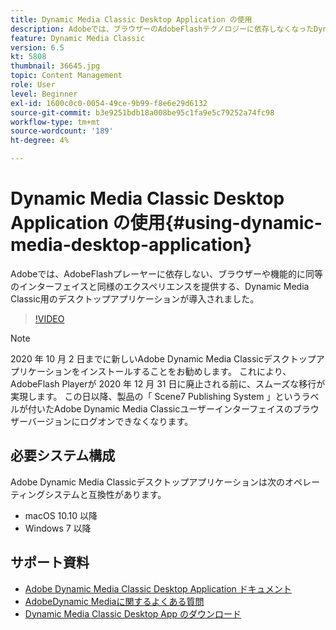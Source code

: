 ```yaml
---
title: Dynamic Media Classic Desktop Application の使用
description: Adobeでは、ブラウザーのAdobeFlashテクノロジーに依存しなくなったDynamic Media Classicユーザー向けのデスクトップアプリケーションが導入されました。
feature: Dynamic Media Classic
version: 6.5
kt: 5808
thumbnail: 36645.jpg
topic: Content Management
role: User
level: Beginner
exl-id: 1600c0c0-0054-49ce-9b99-f8e6e29d6132
source-git-commit: b3e9251bdb18a008be95c1fa9e5c79252a74fc98
workflow-type: tm+mt
source-wordcount: '189'
ht-degree: 4%

---
```


# Dynamic Media Classic Desktop Application の使用{#using-dynamic-media-desktop-application}

Adobeでは、AdobeFlashプレーヤーに依存しない、ブラウザーや機能的に同等のインターフェイスと同様のエクスペリエンスを提供する、Dynamic Media Classic用のデスクトップアプリケーションが導入されました。

>[!VIDEO](https://video.tv.adobe.com/v/36645?quality=12&learn=on)

>[!NOTE]
>
> 2020 年 10 月 2 日までに新しいAdobe Dynamic Media Classicデスクトップアプリケーションをインストールすることをお勧めします。 これにより、AdobeFlash Playerが 2020 年 12 月 31 日に廃止される前に、スムーズな移行が実現します。 この日以降、製品の「 Scene7 Publishing System 」というラベルが付いたAdobe Dynamic Media Classicユーザーインターフェイスのブラウザーバージョンにログオンできなくなります。

## 必要システム構成

Adobe Dynamic Media Classicデスクトップアプリケーションは次のオペレーティングシステムと互換性があります。

* macOS 10.10 以降
* Windows 7 以降

## サポート資料

* [Adobe Dynamic Media Classic Desktop Application ドキュメント](https://experienceleague.adobe.com/docs/dynamic-media-classic/using/intro/dynamic-media-classic-desktop-app.html?lang=ja)
* [AdobeDynamic Mediaに関するよくある質問](https://experienceleague.adobe.com/docs/dynamic-media-classic/using/new-ui-2020.html)
* [Dynamic Media Classic Desktop App のダウンロード](https://experienceleague.adobe.com/docs/dynamic-media-classic/using/new-ui-2020.html)
